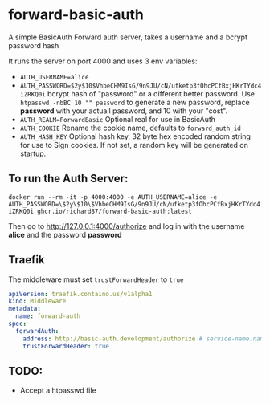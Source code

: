 # forward-basic-auth

A simple BasicAuth Forward auth server, takes a username and a bcrypt password hash

It runs the server on port 4000 and uses 3 env variables:
- `AUTH_USERNAME=alice`
- `AUTH_PASSWORD=$2y$10$VhbeCHM9IsG/9n9JU/cN/ufketp3fOhcPCfBxjHKrTYdc4iZRKQ0i` bcrypt hash of "password" or a different better password. Use `htpasswd -nbBC 10 "" password` to generate a new password, replace **password** with your actuall password, and 10 with your "cost".
- `AUTH_REALM=ForwardBasic` Optional real for use in BasicAuth
- `AUTH_COOKIE` Rename the cookie name, defaults to `forward_auth_id`
- `AUTH_HASH_KEY` Optional hash key, 32 byte hex encoded random string for use to Sign cookies. If not set, a random key will be generated on startup.

## To run the Auth Server:

`docker run --rm -it -p 4000:4000 -e AUTH_USERNAME=alice -e AUTH_PASSWORD=\$2y\$10\$VhbeCHM9IsG/9n9JU/cN/ufketp3fOhcPCfBxjHKrTYdc4iZRKQ0i ghcr.io/richard87/forward-basic-auth:latest`

Then go to http://127.0.0.1:4000/authorize and log in with the username **alice** and the password **password**


## Traefik

The middleware must set `trustForwardHeader` to `true` 

```yaml
apiVersion: traefik.containo.us/v1alpha1
kind: Middleware
metadata:
  name: forward-auth
spec:
  forwardAuth:
    address: http://basic-auth.development/authorize # service-name.namespace
    trustForwardHeader: true
```

## TODO:
- Accept a htpasswd file